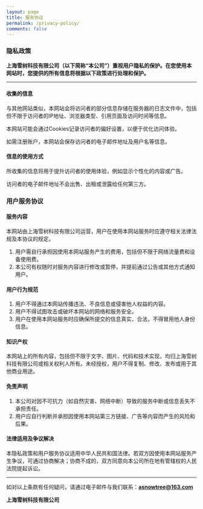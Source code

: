 ```yaml
---
layout: page
title: 服务协议
permalink: /privacy-policy/
comments: false
---
```

### 隐私政策

**上海雪树科技有限公司（以下简称“本公司”）重视用户隐私的保护。在您使用本网站时，您提供的所有信息将根据以下政策进行处理和保护。**

------

#### 收集的信息

与其他网站类似，本网站会将访问者的部分信息存储在服务器的日志文件中，包括但不限于访问者的IP地址、浏览器类型、引用页面及访问时间等信息。

本网站可能会通过Cookies记录访问者的偏好设置，以便于优化访问体验。

如需注册账户，本网站会保存访问者的电子邮件地址及用户名等信息。


#### 信息的使用方式

所收集的信息将用于提升访问者的使用体验，例如显示个性化的内容或广告。

访问者的电子邮件地址不会出售、出租或泄露给任何第三方。

<!-- 本公司可能通过电子邮件向您发送与服务或优惠相关的信息，内容可能由本公司或其合作伙伴提供。 -->


<!-- #### 用户的选择权

如果您订阅了我们的服务，您可以通过电子邮件中的指示取消订阅。

您可以通过调整浏览器设置来禁止Cookies的使用，但这可能会影响网站某些功能的使用。


#### 关于Cookies

Cookies是由您的浏览器存储的小型数字签名文件，可记录您的偏好设置和网站访问历史。

第三方广告公司可能会使用Cookies跟踪用户访问数据。 -->



### 用户服务协议

#### 服务内容

本网站由上海雪树科技有限公司运营，用户在使用本网站服务时应遵守相关法律法规及本协议的规定。

1. 用户需自行承担因使用本网站服务产生的费用，包括但不限于网络流量费和设备使用费。
2. 本公司有权随时对服务内容进行修改或暂停，并提前通过公告或其他方式通知用户。


#### 用户行为规范

1. 用户不得通过本网站传播违法、不良信息或侵害他人权益的内容。
2. 用户不得试图攻击或破坏本网站的网络和服务安全。
3. 用户在使用本网站服务时应确保所提交的信息真实、合法，不得冒用他人身份信息。


#### 知识产权

本网站上的所有内容，包括但不限于文字、图片、代码和技术实现，均归上海雪树科技有限公司或相关权利人所有。未经授权，用户不得复制、修改、发布或用于其他商业用途。

#### 免责声明

1. 本公司对因不可抗力（如自然灾害、网络中断）导致的服务中断或信息丢失不承担责任。
2. 用户应自行判断并承担因使用本网站第三方链接、广告等内容而产生的风险和后果。


#### 法律适用及争议解决

本隐私政策和用户服务协议适用中华人民共和国法律。若双方因使用本网站服务产生争议，可通过协商解决；协商不成的，双方同意向本公司所在地有管辖权的人民法院提起诉讼。

------

如对以上条款有任何疑问，请通过电子邮件与我们联系：**asnowtree@163.com**

**上海雪树科技有限公司**